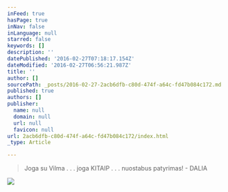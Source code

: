 ```yaml
---
inFeed: true
hasPage: true
inNav: false
inLanguage: null
starred: false
keywords: []
description: ''
datePublished: '2016-02-27T07:18:17.154Z'
dateModified: '2016-02-27T06:56:21.987Z'
title: ''
author: []
sourcePath: _posts/2016-02-27-2acb6dfb-c80d-474f-a64c-fd47b084c172.md
published: true
authors: []
publisher:
  name: null
  domain: null
  url: null
  favicon: null
url: 2acb6dfb-c80d-474f-a64c-fd47b084c172/index.html
_type: Article

---
```

> Joga su Vilma . . . joga KITAIP . . . nuostabus patyrimas! - DALIA

![](https://the-grid-user-content.s3-us-west-2.amazonaws.com/77a92e08-2f16-4e2e-a13d-63a34eda0e82.jpg)